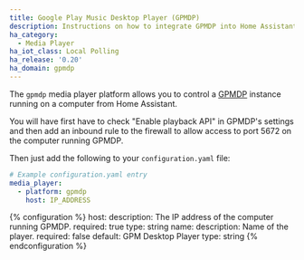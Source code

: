 ```yaml
---
title: Google Play Music Desktop Player (GPMDP)
description: Instructions on how to integrate GPMDP into Home Assistant.
ha_category:
  - Media Player
ha_iot_class: Local Polling
ha_release: '0.20'
ha_domain: gpmdp
---
```


The `gpmdp` media player platform allows you to control a [GPMDP](https://www.googleplaymusicdesktopplayer.com/) instance running on a computer from Home Assistant.

You will have first have to check "Enable playback API" in GPMDP's settings and then add an inbound rule to the firewall to allow access to port 5672 on the computer running GPMDP.

Then just add the following to your `configuration.yaml` file:

```yaml
# Example configuration.yaml entry
media_player:
  - platform: gpmdp
    host: IP_ADDRESS
```

{% configuration %}
host:
  description: The IP address of the computer running GPMDP.
  required: true
  type: string
name:
  description: Name of the player.
  required: false
  default: GPM Desktop Player
  type: string
{% endconfiguration %}
